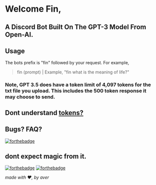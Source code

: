 # Welcome Fin,

## A Discord Bot Built On The GPT-3 Model From Open-AI.


## Usage
The bots prefix is "fin" followed by your request. For example,
> fin (prompt) | Example, "fin what is the meaning of life?"


### Note, GPT 3.5 does have a token limit of 4,097 tokens for the txt file you upload. This includes the 500 token response it may choose to send. 

## Dont understand [tokens?](https://platform.openai.com/tokenizer)

## Bugs? FAQ?

[![forthebadge](https://forthebadge.com/images/badges/works-on-my-machine.svg)](https://forthebadge.com)

## dont expect magic from it. 

[![forthebadge](https://forthebadge.com/images/badges/0-percent-optimized.svg)](https://forthebadge.com) [![forthebadge](https://forthebadge.com/images/badges/made-with-python.svg)](https://forthebadge.com)

*made with ❤️, by aver*
